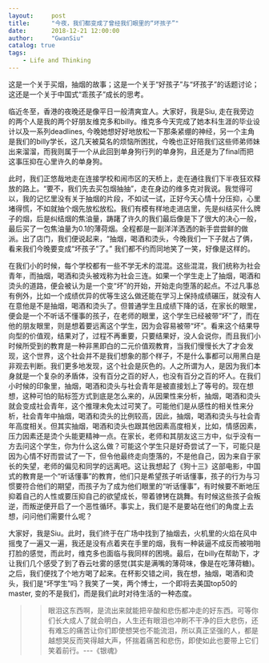 ```yaml
---
layout:     post
title:      "今夜，我们都变成了曾经我们眼里的“坏孩子”"
date:       2018-12-21 12:00:00
author:     "GwanSiu"
catalog: true
tags:
    - Life and Thinking
---
```


这是一个关于买烟，抽烟的故事；这是一个关于“好孩子”与“坏孩子”的话题讨论；这还是一个关于中国式“乖孩子”成长的思考。

临近冬至，香港的夜晚还是像平日一般清爽宜人。大家好，我是Siu, 走在我旁边的两个人是我的两个好朋友维克多和billy。维克多今天完成了她本科生涯的毕业设计以及一系列deadlines, 今晚她想好好地放松一下那条紧绷的神经，另一个主角是我们的billy学长，这几天被莫名的烦恼所困扰，今晚也正好陪我们这些师弟师妹出来溜溜，而我则属于一个从此回到单身狗行列的单身狗，且还是为了final而把这事压抑在心里许久的单身狗。

此时，我们正悠哉地走在连接学校和闹市区的天桥上，走在通往我们下半夜狂欢释放的路上。“要不，我们先去买包烟抽抽”，走在身边的维多克对我说。我觉得可以，我的记忆里没有关于抽烟的片段，不如试一试，正好今天心情十分压抑，心里堵得慌，不如就抽个烟先放松放松。我们有模有样地走进店里，先是纠结买什么牌子的烟，后是纠结烟的焦油量，踌躇了许久的我们最后像是下了很大的决心一般，最后买了一包焦油量为0.1的薄荷烟。全程都是一副洋洋洒洒的新手尝尝鲜的做派。出了店门，我们便说起来，“抽烟，喝酒和烫头，今晚我们一下子就占了俩，看来我们今晚要变成“坏孩子”了。” 我们都不约而同地笑了一笑，好像是这样的。

在我们小的时候，每个学校都有一些不学无术的混混。这些混混，我们统称为社会青年，而抽烟，喝酒和烫头被戏称为社会三连。如果一个学生走上了抽烟，喝酒和烫头的道路，便会被认为是一个变“坏”的开始，开始走向堕落的起点。不过凡事总有例外，比如一个成绩优异的优等生这么做还能在学习上保持成绩碾压，就没有人在意他是不是抽烟，喝酒和烫头了。但普通学生且成绩下降的话，在家长的眼里，便会是一个不听话不懂事的孩子，在老师的眼里，这个学生已经被带“坏”了，而在他的朋友眼里，则是想着要远离这个学生，因为会容易被带“坏”。看来这个结果导向型的价值观，结果对了，过程不再重要，只要结果好，没人会说你，而且我们小时候所受到的教育是一种非黑即白的二元价值观教育，当我们慢慢长大了才会发现，这个世界，这个社会并不是我们想象的那个样子，不是什么事都可以用黑白是非观去判断。我们更多地发现，这个社会是灰色的。人之所谓为人，是因为我们本身就是一个复杂的矛盾体，没有百分之百的好人，也没有百分之百的坏人。在我们小时候的印象里，抽烟，喝酒和烫头与社会青年是被直接划上了等号的。现在想想，这种可怕的贴标签方式到底是怎么来的，从因果性来分析，抽烟，喝酒和烫头就会变成社会青年，这个推理未免太过可笑了。可能他们是从感性的相关性来分析，社会青年中抽烟，喝酒和烫头的比例较高，因此，抽烟，喝酒和烫头与社会青年高度相关。但其实抽烟，喝酒和烫头也跟其他因素高度相关，比如，情感因素，压力因素还是烫个头能更精神一点。在家长，老师和其朋友这三方中，似乎没有一方去问这个学生，你为什么这么做？可能这个学生只是好奇尝试了一下，可能只是因为心情不好而尝试了一下，但令他最终走向堕落的，不是他自己，因为来自于家长的失望，老师的偏见和同学的远离吧。这让我想起了《狗十三》这部电影，中国式的教育是一个“听话懂事”的教育，他们只是希望孩子听话懂事，孩子的行为与习惯要符合他们的期望，而孩子为了成为他们眼里的“听话懂事”，有时候要不断地压抑着自己的人性或要压抑自己的欲望成长，带着镣铐在跳舞。有时候这些孩子会叛逆，而叛逆便开启了一个恶性循环。事实上，我们是不是要站在他们的角度上去想，问问他们需要什么呢？

大家好，我是Siu。此时，我们终于在广场中找到了抽烟去，火机里的火焰在风中摇曳了一遍又一遍，我还是没有点着夹在手里的烟，我有一种装逼不成反而被啪啪打脸的感觉，而此时，维克多也面临与我同样的困境。最后，在billy在帮助下，才让我们几个感受了到了吞云吐雾的感觉(其实是满嘴的薄荷味，像是在吃薄荷糖)。之后，我们便找了个地方喝了起来。在杯影交错之间，我在想，抽烟，喝酒和烫头，我们是“坏学生”吗？我笑了一笑，两个博士，一个即将去美国top50的master, 变的不是我们，而是我们此时对待生活的一种态度。

>>眼泪这东西啊，是流出来就能把辛酸和悲伤都冲走的好东西。可等你们长大成人了就会明白，人生还有眼泪也冲刷不干净的巨大悲伤，还有难忘的痛苦让你们即使想哭也不能流泪，所以真正坚强的人，都是越想哭反而笑得越大声，怀揣着痛苦和悲伤，即使如此也要带上它们笑着前行。---《银魂》




